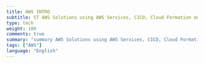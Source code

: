 ```yaml
---
title: AWS INTRO
subtitle: ST AWS Solutions using AWS Services, CICD, Cloud Formation and GoLang
type: tech
weight: 100
comments: true
summary: "summary AWS Solutions using AWS Services, CICD, Cloud Formation and GoLang"
tags: ["AWS"]
language: "English"
---
```

